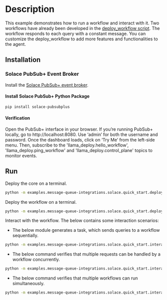 # Description
This example demonstrates how to run a workflow and interact with it. Two workflows have already been developed in the [deploy_workflow script](./deploy_core.py). The workflow responds to each query with a constant message. You can customize the deploy_workflow to add more features and functionalities to the agent.

## Installation
### Solace PubSub+ Event Broker
Install the [Solace PubSub+ event broker](https://docs.solace.com/Get-Started/Getting-Started-Try-Broker.htm).

#### Install Solace PubSub+ Python Package
```bash
pip install solace-pubsubplus
```

#### Verification
Open the PubSub+ interface in your browser. If you’re running PubSub+ locally, go to http://localhost:8080. Use ‘admin’ for both the username and password. Once the dashboard loads, click on ‘Try Me’ from the left-side menu. Then, subscribe to the 'llama_deploy.hello_workflow', 'llama_deploy.ping_workflow' and 'llama_deploy.control_plane' topics to monitor events.

## Run
Deploy the core on a terminal.

``` bash
python -m examples.message-queue-integrations.solace.quick_start.deploy_core
```

Deploy the workflow on a terminal.

``` bash
python -m examples.message-queue-integrations.solace.quick_start.deploy_workflow
```

Interact with the workflow. The below contains some interaction scenarios:

- The below module generates a task, which sends queries to a workflow sequentially.

``` bash
python -m examples.message-queue-integrations.solace.quick_start.interaction_simple
```

- The below command verifies that multiple requests can be handled by a workflow concurrently.

``` bash
python -m examples.message-queue-integrations.solace.quick_start.interaction_concurrent
```

- The below command verifies that multiple workflows can run simultaneously.

``` bash
python -m examples.message-queue-integrations.solace.quick_start.interaction_multi_flows
```
